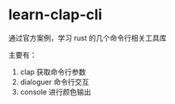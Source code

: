 # learn-clap-cli

通过官方案例，学习 rust 的几个命令行相关工具库

主要有：

1. clap 获取命令行参数
2. dialoguer 命令行交互
3. console 进行颜色输出
